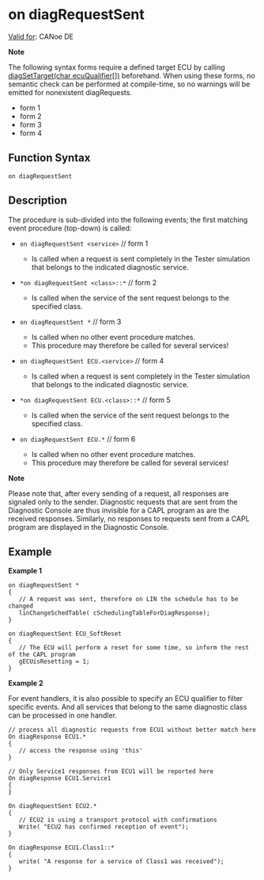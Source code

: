 # on diagRequestSent

[Valid for](../../../Shared/FeatureAvailability.md):  CANoe DE

**Note**

The following syntax forms require a defined target ECU by calling [diagSetTarget(char ecuQualifier[])](../Functions/CAPLfunctionDiagSetTarget.htm) beforehand. When using these forms, no semantic check can be performed at compile-time, so no warnings will be emitted for nonexistent diagRequests.

- form 1
- form 2
- form 3
- form 4

## Function Syntax

`on diagRequestSent`

## Description

The procedure is sub-divided into the following events; the first matching event procedure (top-down) is called:

- `on diagRequestSent <service>` // form 1
  - Is called when a request is sent completely in the Tester simulation that belongs to the indicated diagnostic service.

- `*on diagRequestSent <class>::*` // form 2
  - Is called when the service of the sent request belongs to the specified class.

- `on diagRequestSent *` // form 3
  - Is called when no other event procedure matches.
  - This procedure may therefore be called for several services!

- `on diagRequestSent ECU.<service>` // form 4
  - Is called when a request is sent completely in the Tester simulation that belongs to the indicated diagnostic service.

- `*on diagRequestSent ECU.<class>::*` // form 5
  - Is called when the service of the sent request belongs to the specified class.

- `on diagRequestSent ECU.*` // form 6
  - Is called when no other event procedure matches.
  - This procedure may therefore be called for several services!

**Note**

Please note that, after every sending of a request, all responses are signaled only to the sender. Diagnostic requests that are sent from the Diagnostic Console are thus invisible for a CAPL program as are the received responses. Similarly, no responses to requests sent from a CAPL program are displayed in the Diagnostic Console.

## Example

**Example 1**

```plaintext
on diagRequestSent *
{
   // A request was sent, therefore on LIN the schedule has to be changed
   linChangeSchedTable( cSchedulingTableForDiagResponse);
}

on diagRequestSent ECU_SoftReset
{
   // The ECU will perform a reset for some time, so inform the rest of the CAPL program
   gECUisResetting = 1;
}
```

**Example 2**

For event handlers, it is also possible to specify an ECU qualifier to filter specific events. And all services that belong to the same diagnostic class can be processed in one handler.

```plaintext
// process all diagnostic requests from ECU1 without better match here
On diagResponse ECU1.*
{
   // access the response using 'this'
}

// Only Service1 responses from ECU1 will be reported here
On diagResponse ECU1.Service1
{
}

On diagRequestSent ECU2.*
{
   // ECU2 is using a transport protocol with confirmations
   Write( "ECU2 has confirmed reception of event");
}

On diagResponse ECU1.Class1::*
{
   write( "A response for a service of Class1 was received");
}
```

